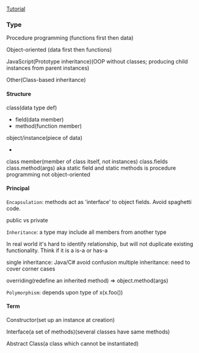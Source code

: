 [Tutorial](https://www.youtube.com/watch?v=lbXsrHGhBAU)

### Type

Procedure programming
(functions first then data)

Object-oriented
(data first then functions)

JavaScript(Prototype inheritance)(OOP without classes;
   producing child instances from parent instances)

Other(Class-based inheritance)

#### Structure
class(data type def)
- field(data member)
- method(function member)

object/instance(piece of data)

*
class member(member of class itself, not instances)
class.fields class.method(args)
aka static field and static methods
is procedure programming not object-oriented

#### Principal
`Encapsulation`: methods act as 'interface' to object fields. Avoid spaghetti code.

public vs
private

`Inheritance`: a type may include all members from another type

In real world it's hard to identify relationship, but will not duplicate existing functionality. Think if it is a is-a or has-a

single inheritance: Java/C#  avoid confusion
multiple inheritance: need to cover corner cases


overriding(redefine an inherited method) => object.method(args)

`Polymorphism`: depends upon type of x(x.foo())

#### Term
Constructor(set up an instance at creation)

Interface(a set of methods)(several classes have same methods)

Abstract Class(a class which cannot be instantiated)
